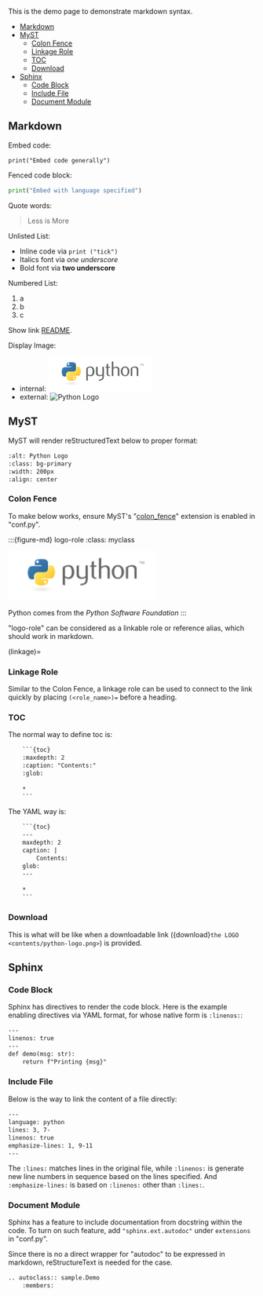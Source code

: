 
This is the demo page to demonstrate markdown syntax.

- [Markdown](#markdown)
- [MyST](#myst)
  - [Colon Fence](#colon-fence)
  - [Linkage Role](#linkage-role)
  - [TOC](#toc)
  - [Download](#download)
- [Sphinx](#sphinx)
  - [Code Block](#code-block)
  - [Include File](#include-file)
  - [Document Module](#document-module)

## Markdown

Embed code:

    print("Embed code generally")

Fenced code block:
```py
print("Embed with language specified")
```

Quote words:
> Less is More

Unlisted List:
- Inline code via `print ("tick")`
- Italics font via _one underscore_
- Bold font via __two underscore__

Numbered List:
1. a
2. b
3. c

Show link [README](README.md).

Display Image:
- internal: ![Python Logo](contents/python-logo.png)
- external: ![Python Logo](https://www.python.org/static/community_logos/python-logo.png)


## MyST
MyST will render reStructuredText below to proper format:

```{image} contents/python-logo.png
:alt: Python Logo
:class: bg-primary
:width: 200px
:align: center
```

### Colon Fence
To make below works, ensure MyST's "[colon_fence](https://myst-parser.readthedocs.io/en/latest/syntax/optional.html)" extension is enabled in "conf.py".

:::{figure-md} logo-role
:class: myclass

<img src="contents/python-logo.png" alt="Python Logo" class="bg-primary" width="300px">

Python comes from the _Python Software Foundation_
:::

"logo-role" can be considered as a linkable role or reference alias, which should work in markdown.

(linkage)=
### Linkage Role
Similar to the Colon Fence, a linkage role can be used to connect to the link quickly by placing `(<role_name>)=` before a heading.

### TOC
The normal way to define toc is:
```
    ```{toc}
    :maxdepth: 2
    :caption: "Contents:"
    :glob:

    *
    ```
```

The YAML way is:
```
    ```{toc}
    ---
    maxdepth: 2
    caption: |
        Contents:
    glob:
    ---

    *
    ```
```

### Download

This is what will be like when a downloadable link ({download}`the LOGO <contents/python-logo.png>`) is provided.


## Sphinx
### Code Block
Sphinx has directives to render the code block.
Here is the example enabling directives via YAML format, for whose native form is `:linenos:`:
```{code-block} python
---
linenos: true
---
def demo(msg: str):
    return f"Printing {msg}"
```

### Include File
Below is the way to link the content of a file directly:
```{literalinclude} contents/sample.py
---
language: python
lines: 3, 7-
linenos: true
emphasize-lines: 1, 9-11
---
```

The `:lines:` matches lines in the original file, while `:linenos:` is generate new line numbers in sequence based on the lines specified.
And `:emphasize-lines:` is based on `:linenos:` other than `:lines:`.


### Document Module
Sphinx has a feature to include documentation from docstring within the code.
To turn on such feature, add `"sphinx.ext.autodoc"` under `extensions` in "conf.py".

Since there is no a direct wrapper for "autodoc" to be expressed in markdown, reStructureText is needed for the case.

```{eval-rst}
.. autoclass:: sample.Demo
    :members:
```
